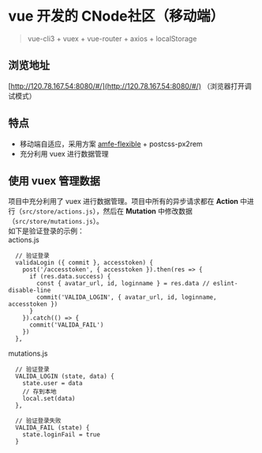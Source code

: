 # vue 开发的 CNode社区（移动端）
> vue-cli3 + vuex + vue-router + axios + localStorage

## 浏览地址 
[http://120.78.167.54:8080/#/](http://120.78.167.54:8080/#/) （浏览器打开调试模式）

## 特点
- 移动端自适应，采用方案 [amfe-flexible](https://github.com/amfe/lib-flexible) + postcss-px2rem
- 充分利用 vuex 进行数据管理

## 使用 vuex 管理数据
项目中充分利用了 vuex 进行数据管理。项目中所有的异步请求都在 **Action** 中进行（`src/store/actions.js`），然后在 **Mutation** 中修改数据（`src/store/mutations.js`）。    
如下是验证登录的示例：    
actions.js
```
  // 验证登录
  validaLogin ({ commit }, accesstoken) {
    post('/accesstoken', { accesstoken }).then(res => {
      if (res.data.success) {
        const { avatar_url, id, loginname } = res.data // eslint-disable-line
        commit('VALIDA_LOGIN', { avatar_url, id, loginname, accesstoken })
      }
    }).catch(() => {
      commit('VALIDA_FAIL')
    })
  },
```

mutations.js
```
  // 验证登录
  VALIDA_LOGIN (state, data) {
    state.user = data
    // 存到本地
    local.set(data)
  },

  // 验证登录失败
  VALIDA_FAIL (state) {
    state.loginFail = true
  }

```
